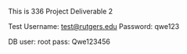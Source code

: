 This is 336 Project Deliverable 2

Test Username: test@rutgers.edu
     Password: qwe123
     
DB user: root pass: Qwe123456
